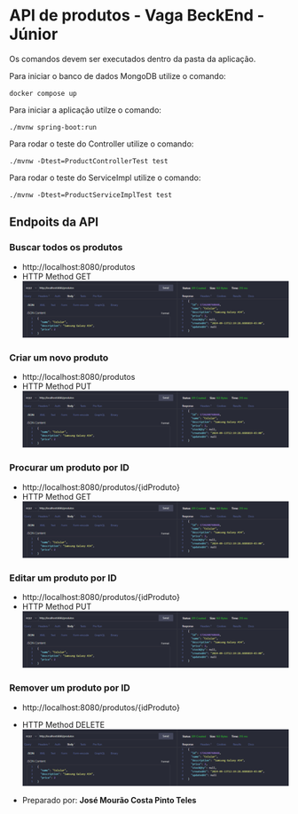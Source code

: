 # API de produtos - Vaga BeckEnd - Júnior

Os comandos devem ser executados dentro da pasta da aplicação.

Para iniciar o banco de dados MongoDB utilize o comando: 
```
docker compose up
```

Para iniciar a aplicação utilze o comando: 
```
./mvnw spring-boot:run
```

Para rodar o teste do Controller utilize o comando: 
```
./mvnw -Dtest=ProductControllerTest test
```

Para rodar o teste do ServiceImpl utilize o comando: 
```
./mvnw -Dtest=ProductServiceImplTest test
```

## Endpoits da API

### Buscar todos os produtos
- http://localhost:8080/produtos
- HTTP Method GET
![Retorno da chamada HTTP para buscar todos os produtos](docAssets/CREATE.png)

### Criar um novo produto
- http://localhost:8080/produtos
- HTTP Method PUT
![Retorno da chamada HTTP para criar novo produto](docAssets/CREATE.png)

### Procurar um produto por ID
- http://localhost:8080/produtos/{idProduto}
- HTTP Method GET
![Retorno da chamada HTTP para buscar um produto](docAssets/CREATE.png)

### Editar um produto por ID
- http://localhost:8080/produtos/{idProduto}
- HTTP Method PUT
![Retorno da chamada HTTP para editar um produto](docAssets/CREATE.png)

### Remover um produto por ID
- http://localhost:8080/produtos/{idProduto}
- HTTP Method DELETE
![Retorno da chamada HTTP para remover um produto](docAssets/CREATE.png)


- Preparado por: **José Mourão Costa Pinto Teles**